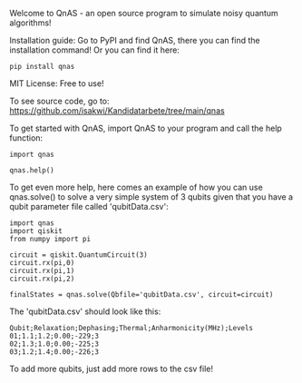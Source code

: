 Welcome to QnAS - an open source 
program to simulate noisy quantum algorithms!

Installation guide: Go to PyPI and find QnAS, 
there you can find the installation command! 
Or you can find it here:

    pip install qnas

MIT License: Free to use!

To see source code, go to: https://github.com/isakwi/Kandidatarbete/tree/main/qnas

To get started with QnAS, import QnAS to your
program and call the help function:

    import qnas

    qnas.help()

To get even more help, here comes an example 
of how you can use qnas.solve() to solve 
a very simple system of 3 qubits given that you 
have a qubit parameter file called 
'qubitData.csv':

    import qnas
    import qiskit
    from numpy import pi

    circuit = qiskit.QuantumCircuit(3)
    circuit.rx(pi,0)
    circuit.rx(pi,1)
    circuit.rx(pi,2)

    finalStates = qnas.solve(Qbfile='qubitData.csv', circuit=circuit)

The 'qubitData.csv' should look like this:
    
    Qubit;Relaxation;Dephasing;Thermal;Anharmonicity(MHz);Levels
	01;1.1;1.2;0.00;-229;3
	02;1.3;1.0;0.00;-225;3
	03;1.2;1.4;0.00;-226;3

To add more qubits, just add more rows to the csv file!

